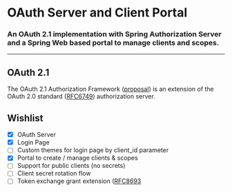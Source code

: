 # OAuth Server and Client Portal
### An OAuth 2.1 implementation with Spring Authorization Server and a Spring Web based portal to manage clients and scopes.

<hr>

## OAuth 2.1
The OAuth 2.1 Authorization Framework ([proposal](https://datatracker.ietf.org/doc/html/draft-ietf-oauth-v2-1-10)) is an extension of the OAuth 2.0 standard ([RFC6749](https://datatracker.ietf.org/doc/html/rfc6749)) authorization server. 

## Wishlist
- [x] OAuth Server
- [x] Login Page
- [ ] Custom themes for login page by client_id parameter
- [x] Portal to create / manage clients & scopes
- [ ] Support for public clients (no secrets)
- [ ] Client secret rotation flow
- [ ] Token exchange grant extension ([RFC8693](https://oauth.net/2/token-exchange/](https://datatracker.ietf.org/doc/html/rfc8693))
